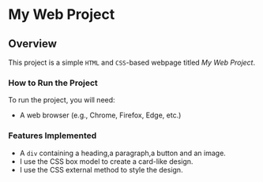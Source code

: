 # My Web Project

## Overview

This project is a simple `HTML` and `CSS`-based webpage titled *My Web Project*. 

### How to Run the Project
To run the project, you will need:
- A web browser (e.g., Chrome, Firefox, Edge, etc.)

### Features Implemented
- A `div` containing a heading,a paragraph,a button and an image.  
- I use the CSS box model to create a card-like design. 
- I use the CSS external method to style the design.  

